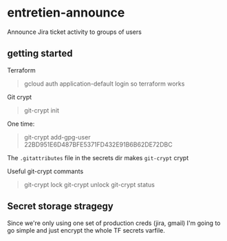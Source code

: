 # entretien-announce
Announce Jira ticket activity to groups of users


## getting started
Terraform

> gcloud auth application-default login so terraform works

Git crypt

> git-crypt init

One time: 
> git-crypt add-gpg-user 22BD951E6D487BFE5371FD432E91B6B62DE72DBC

The `.gitattributes` file in the secrets dir makes `git-crypt` crypt

Useful git-crypt commants

> git-crypt lock 
> git-crypt unlock 
> git-crypt status 

## Secret storage stragegy 

Since we're only using one set of production creds (jira, gmail) I'm going to
go simple and just encrypt the whole TF secrets varfile.

